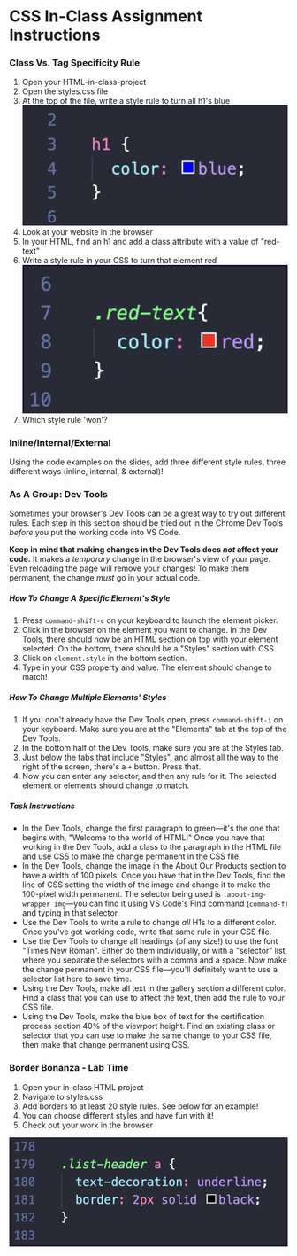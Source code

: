 # CSS In-Class Assignment Instructions

### Class Vs. Tag Specificity Rule

1. Open your HTML-in-class-project
2. Open the styles.css file
3. At the top of the file, write a style rule to turn all h1's blue ![CSS code to turn all h1's blue](/assets/h1-blue.png)
4. Look at your website in the browser
5. In your HTML, find an h1 and add a class attribute with a value of "red-text"
6. Write a style rule in your CSS to turn that element red ![color-red code example](assets/red-h1.png)
7. Which style rule 'won'?

### Inline/Internal/External

Using the code examples on the slides, add three different style rules, three different ways (inline, internal, & external)!
   
### As A Group: Dev Tools

Sometimes your browser's Dev Tools can be a great way to try out different rules. Each step in this section should be tried out in the Chrome Dev Tools _before_ you put the working code into VS Code.

**Keep in mind that making changes in the Dev Tools does _not_ affect your code.** It makes a _temporary_ change in the browser's view of your page. Even reloading the page will remove your changes! To make them permanent, the change _must_ go in your actual code.

##### How To Change A Specific Element's Style

1. Press `command-shift-c` on your keyboard to launch the element picker.
2. Click in the browser on the element you want to change. In the Dev Tools, there should now be an HTML section on top with your element selected. On the bottom, there should be a "Styles" section with CSS.
3. Click on `element.style` in the bottom section.
4. Type in your CSS property and value. The element should change to match!

##### How To Change Multiple Elements' Styles

1. If you don't already have the Dev Tools open, press `command-shift-i` on your keyboard. Make sure you are at the "Elements" tab at the top of the Dev Tools.
2. In the bottom half of the Dev Tools, make sure you are at the Styles tab.
3. Just below the tabs that include "Styles", and almost all the way to the right of the screen, there's a `+` button. Press that.
4. Now you can enter any selector, and then any rule for it. The selected element or elements should change to match.

##### Task Instructions

- In the Dev Tools, change the first paragraph to green—it's the one that begins with, "Welcome to the world of HTML!" Once you have that working in the Dev Tools, add a class to the paragraph in the HTML file and use CSS to make the change permanent in the CSS file.
- In the Dev Tools, change the image in the About Our Products section to have a width of 100 pixels. Once you have that in the Dev Tools, find the line of CSS setting the width of the image and change it to make the 100-pixel width permanent. The selector being used is `.about-img-wrapper img`—you can find it using VS Code's Find command (`command-f`) and typing in that selector.
- Use the Dev Tools to write a rule to change _all_ H1s to a different color. Once you've got working code, write that same rule in your CSS file.
- Use the Dev Tools to change all headings (of any size!) to use the font "Times New Roman". Either do them individually, or with a "selector" list, where you separate the selectors with a comma and a space. Now make the change permanent in your CSS file—you'll definitely want to use a selector list here to save time.
- Using the Dev Tools, make all text in the gallery section a different color. Find a class that you can use to affect the text, then add the rule to your CSS file.
- Using the Dev Tools, make the blue box of text for the certification process section 40% of the viewport height. Find an existing class or selector that you can use to make the same change to your CSS file, then make that change permanent using CSS.

### Border Bonanza - Lab Time

1. Open your in-class HTML project
2. Navigate to styles.css 
3. Add borders to at least 20 style rules. See below for an example!
4. You can choose different styles and have fun with it!
5. Check out your work in the browser

![border code example](/assets/border-example.png)
